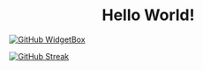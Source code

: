 <h1 align="center">Hello World!</h1>

[![GitHub WidgetBox](https://github-widgetbox.vercel.app/api/profile?username=MrShadowSenpai&data=followers,repositories,stars,commits&theme=darkmode)](https://github.com/MrShadowSenpai/)

[![GitHub Streak](https://streak-stats.demolab.com?user=%20MrShadowSenpai&theme=dark&hide_border=true)](https://github.com/MrShadowSenpai/)
<!---
MrShadowSenpai/MrShadowSenpai is a ✨ special ✨ repository because its `README.md` (this file) appears on your GitHub profile.
You can click the Preview link to take a look at your changes.
--->
